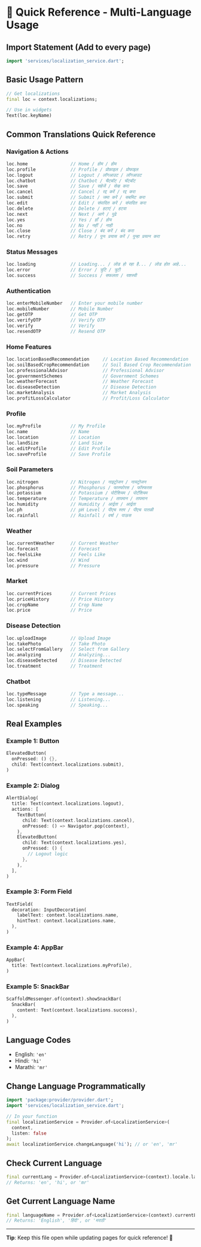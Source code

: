 # 🚀 Quick Reference - Multi-Language Usage

## Import Statement (Add to every page)
```dart
import 'services/localization_service.dart';
```

## Basic Usage Pattern
```dart
// Get localizations
final loc = context.localizations;

// Use in widgets
Text(loc.keyName)
```

## Common Translations Quick Reference

### Navigation & Actions
```dart
loc.home                // Home / होम / होम
loc.profile             // Profile / प्रोफ़ाइल / प्रोफाइल
loc.logout              // Logout / लॉगआउट / लॉगआउट
loc.chatbot             // Chatbot / चैटबॉट / चॅटबॉट
loc.save                // Save / सहेजें / सेव्ह करा
loc.cancel              // Cancel / रद्द करें / रद्द करा
loc.submit              // Submit / जमा करें / सबमिट करा
loc.edit                // Edit / संपादित करें / संपादित करा
loc.delete              // Delete / हटाएं / हटवा
loc.next                // Next / आगे / पुढे
loc.yes                 // Yes / हाँ / होय
loc.no                  // No / नहीं / नाही
loc.close               // Close / बंद करें / बंद करा
loc.retry               // Retry / पुनः प्रयास करें / पुन्हा प्रयत्न करा
```

### Status Messages
```dart
loc.loading             // Loading... / लोड हो रहा है... / लोड होत आहे...
loc.error               // Error / त्रुटि / त्रुटी
loc.success             // Success / सफलता / यशस्वी
```

### Authentication
```dart
loc.enterMobileNumber   // Enter your mobile number
loc.mobileNumber        // Mobile Number
loc.getOTP              // Get OTP
loc.verifyOTP           // Verify OTP
loc.verify              // Verify
loc.resendOTP           // Resend OTP
```

### Home Features
```dart
loc.locationBasedRecommendation     // Location Based Recommendation
loc.soilBasedCropRecommendation     // Soil Based Crop Recommendation
loc.professionalAdvisor             // Professional Advisor
loc.governmentSchemes               // Government Schemes
loc.weatherForecast                 // Weather Forecast
loc.diseaseDetection                // Disease Detection
loc.marketAnalysis                  // Market Analysis
loc.profitLossCalculator            // Profit/Loss Calculator
```

### Profile
```dart
loc.myProfile           // My Profile
loc.name                // Name
loc.location            // Location
loc.landSize            // Land Size
loc.editProfile         // Edit Profile
loc.saveProfile         // Save Profile
```

### Soil Parameters
```dart
loc.nitrogen            // Nitrogen / नाइट्रोजन / नायट्रोजन
loc.phosphorus          // Phosphorus / फास्फोरस / फॉस्फरस
loc.potassium           // Potassium / पोटैशियम / पोटॅशियम
loc.temperature         // Temperature / तापमान / तापमान
loc.humidity            // Humidity / आर्द्रता / आर्द्रता
loc.ph                  // pH Level / पीएच स्तर / पीएच पातळी
loc.rainfall            // Rainfall / वर्षा / पाऊस
```

### Weather
```dart
loc.currentWeather      // Current Weather
loc.forecast            // Forecast
loc.feelsLike           // Feels Like
loc.wind                // Wind
loc.pressure            // Pressure
```

### Market
```dart
loc.currentPrices       // Current Prices
loc.priceHistory        // Price History
loc.cropName            // Crop Name
loc.price               // Price
```

### Disease Detection
```dart
loc.uploadImage         // Upload Image
loc.takePhoto           // Take Photo
loc.selectFromGallery   // Select from Gallery
loc.analyzing           // Analyzing...
loc.diseaseDetected     // Disease Detected
loc.treatment           // Treatment
```

### Chatbot
```dart
loc.typeMessage         // Type a message...
loc.listening           // Listening...
loc.speaking            // Speaking...
```

## Real Examples

### Example 1: Button
```dart
ElevatedButton(
  onPressed: () {},
  child: Text(context.localizations.submit),
)
```

### Example 2: Dialog
```dart
AlertDialog(
  title: Text(context.localizations.logout),
  actions: [
    TextButton(
      child: Text(context.localizations.cancel),
      onPressed: () => Navigator.pop(context),
    ),
    ElevatedButton(
      child: Text(context.localizations.yes),
      onPressed: () {
        // Logout logic
      },
    ),
  ],
)
```

### Example 3: Form Field
```dart
TextField(
  decoration: InputDecoration(
    labelText: context.localizations.name,
    hintText: context.localizations.name,
  ),
)
```

### Example 4: AppBar
```dart
AppBar(
  title: Text(context.localizations.myProfile),
)
```

### Example 5: SnackBar
```dart
ScaffoldMessenger.of(context).showSnackBar(
  SnackBar(
    content: Text(context.localizations.success),
  ),
)
```

## Language Codes
- English: `'en'`
- Hindi: `'hi'`
- Marathi: `'mr'`

## Change Language Programmatically
```dart
import 'package:provider/provider.dart';
import 'services/localization_service.dart';

// In your function
final localizationService = Provider.of<LocalizationService>(
  context, 
  listen: false
);
await localizationService.changeLanguage('hi'); // or 'en', 'mr'
```

## Check Current Language
```dart
final currentLang = Provider.of<LocalizationService>(context).locale.languageCode;
// Returns: 'en', 'hi', or 'mr'
```

## Get Current Language Name
```dart
final languageName = Provider.of<LocalizationService>(context).currentLanguageName;
// Returns: 'English', 'हिंदी', or 'मराठी'
```

---
**Tip**: Keep this file open while updating pages for quick reference! 📖
